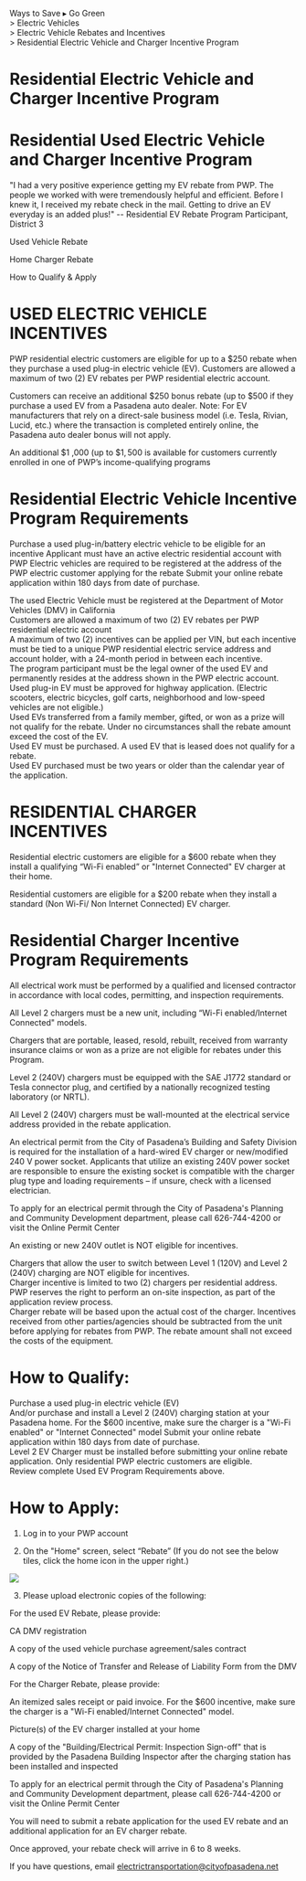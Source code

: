 Ways to Save $\blacktriangleright$ Go Green   
$>$ Electric Vehicles   
$>$ Electric Vehicle Rebates and Incentives   
$>$ Residential Electric Vehicle and Charger Incentive Program  

# Residential Electric Vehicle and Charger Incentive Program  

# Residential Used Electric Vehicle and Charger Incentive Program  

"I had a very positive experience getting my EV rebate from PWP. The people we worked with were tremendously helpful and efficient. Before I knew it, I received my rebate check in the mail. Getting to drive an EV everyday is an added plus!" -- Residential EV Rebate Program Participant, District 3  

Used Vehicle Rebate  

Home Charger Rebate  

How to Qualify & Apply  

# USED ELECTRIC VEHICLE INCENTIVES  

PWP residential electric customers are eligible for up to a $\$250$ rebate when they purchase a used plug-in electric vehicle (EV). Customers are allowed a maximum of two (2) EV rebates per PWP residential electric account.  

Customers can receive an additional $\$250$ bonus rebate (up to $\$500$ if they purchase a used EV from a Pasadena auto dealer. Note: For EV manufacturers that rely on a direct-sale business model (i.e. Tesla, Rivian, Lucid, etc.) where the transaction is completed entirely online, the Pasadena auto dealer bonus will not apply.  

An additional $\$1$ ,000 (up to $\$1,500$ is available for customers currently enrolled in one of PWP’s income-qualifying programs  

# Residential Electric Vehicle Incentive Program Requirements  

Purchase a used plug-in/battery electric vehicle to be eligible for an incentive Applicant must have an active electric residential account with PWP Electric vehicles are required to be registered at the address of the PWP electric customer applying for the rebate Submit your online rebate application within 180 days from date of purchase.  

The used Electric Vehicle must be registered at the Department of Motor Vehicles (DMV) in California   
Customers are allowed a maximum of two (2) EV rebates per PWP residential electric account   
A maximum of two (2) incentives can be applied per VIN, but each incentive must be tied to a unique PWP residential electric service address and account holder, with a 24-month period in between each incentive.   
The program participant must be the legal owner of the used EV and permanently resides at the address shown in the PWP electric account.   
Used plug-in EV must be approved for highway application. (Electric scooters, electric bicycles, golf carts, neighborhood and low-speed vehicles are not eligible.)   
Used EVs transferred from a family member, gifted, or won as a prize will not qualify for the rebate. Under no circumstances shall the rebate amount exceed the cost of the EV.   
Used EV must be purchased. A used EV that is leased does not qualify for a rebate.   
Used EV purchased must be two years or older than the calendar year of the application.  

# RESIDENTIAL CHARGER INCENTIVES  

Residential electric customers are eligible for a $\$600$ rebate when they install a qualifying “Wi-Fi enabled” or "Internet Connected" EV charger at their home.  

Residential customers are eligible for a $\$200$ rebate when they install a standard (Non Wi-Fi/ Non Internet Connected) EV charger.  

# Residential Charger Incentive Program Requirements  

All electrical work must be performed by a qualified and licensed contractor in accordance with local codes, permitting, and inspection requirements.  

All Level 2 chargers must be a new unit, including “Wi-Fi enabled/Internet Connected" models.  

Chargers that are portable, leased, resold, rebuilt, received from warranty insurance claims or won as a prize are not eligible for rebates under this Program.  

Level 2 (240V) chargers must be equipped with the SAE J1772 standard or Tesla connector plug, and certified by a nationally recognized testing laboratory (or NRTL).  

All Level 2 (240V) chargers must be wall-mounted at the electrical service address provided in the rebate application.  

An electrical permit from the City of Pasadena’s Building and Safety Division is required for the installation of a hard-wired EV charger or new/modified 240 V power socket. Applicants that utilize an existing 240V power socket are responsible to ensure the existing socket is compatible with the charger plug type and loading requirements – if unsure, check with a licensed electrician.  

To apply for an electrical permit through the City of Pasadena's Planning and Community Development department, please call 626-744-4200 or visit the Online Permit Center  

An existing or new 240V outlet is NOT eligible for incentives.  

Chargers that allow the user to switch between Level 1 (120V) and Level 2 (240V) charging are NOT eligible for incentives.   
Charger incentive is limited to two (2) chargers per residential address.   
PWP reserves the right to perform an on-site inspection, as part of the application review process.   
Charger rebate will be based upon the actual cost of the charger. Incentives received from other parties/agencies should be subtracted from the unit before applying for rebates from PWP. The rebate amount shall not exceed the costs of the equipment.  

# How to Qualify:  

Purchase a used plug-in electric vehicle (EV)   
And/or purchase and install a Level 2 (240V) charging station at your Pasadena home. For the $\$600$ incentive, make sure the charger is a "Wi-Fi enabled" or "Internet Connected" model Submit your online rebate application within 180 days from date of purchase.   
Level 2 EV Charger must be installed before submitting your online rebate application. Only residential PWP electric customers are eligible.   
Review complete Used EV Program Requirements above.  

# How to Apply:  

1. Log in to your PWP account  

2. On the "Home" screen, select “Rebate” (If you do not see the below tiles, click the home icon in the upper right.)  

![](images/0e7dd605de51d00939ad80c535b70d4ba9ce0a4fadcebad904ac8852503c7534.jpg)  

3. Please upload electronic copies of the following:  

For the used EV Rebate, please provide:  

CA DMV registration  

A copy of the used vehicle purchase agreement/sales contract  

A copy of the Notice of Transfer and Release of Liability Form from the DMV  

For the Charger Rebate, please provide:  

An itemized sales receipt or paid invoice. For the $\$600$ incentive, make sure the charger is a "Wi-Fi enabled/Internet Connected" model.  

Picture(s) of the EV charger installed at your home  

A copy of the "Building/Electrical Permit: Inspection Sign-off" that is provided by the Pasadena Building Inspector after the charging station has been installed and inspected  

To apply for an electrical permit through the City of Pasadena's Planning and Community Development department, please call 626-744-4200 or visit the Online Permit Center  

You will need to submit a rebate application for the used EV rebate and an additional application for an EV charger rebate.  

Once approved, your rebate check will arrive in 6 to 8 weeks.  

If you have questions, email electrictransportation@cityofpasadena.net  